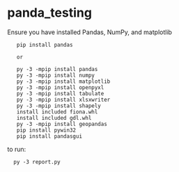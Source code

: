 # panda_testing

Ensure you have installed Pandas, NumPy, and matplotlib

```
   pip install pandas

   or

   py -3 -mpip install pandas
   py -3 -mpip install numpy
   py -3 -mpip install matplotlib
   py -3 -mpip install openpyxl
   py -3 -mpip install tabulate
   py -3 -mpip install xlsxwriter
   py -3 -mpip install shapely
   install included fiona.whl
   install included gdl.whl
   py -3 -mpip install geopandas
   pip install pywin32
   pip install pandasgui

```

to run:

```
  py -3 report.py
```
